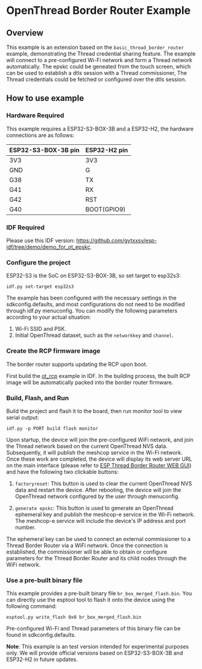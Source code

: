 # OpenThread Border Router Example

## Overview

This example is an extension based on the `basic_thread_border_router` example, demonstrating the Thread credential sharing feature. The example will connect to a pre-configured Wi-Fi network and form a Thread network automatically. The epskc could be geneated from the touch screen, which can be used to establish a dtls session with a Thread commissioner, The Thread credentials could be fetched or configured over the dtls session.

## How to use example

### Hardware Required

This example requires a ESP32-S3-BOX-3B and a ESP32-H2, the hardware connections are as follows:

ESP32-S3-BOX-3B pin | ESP32-H2 pin
--------------------|-------------
           3V3      |      3V3
           GND      |      G
           G38      |      TX
           G41      |      RX
           G42      |      RST
           G40      |      BOOT(GPIO9)

### IDF Required

Please use this IDF version: https://github.com/gytxxsy/esp-idf/tree/demo/demo_for_ot_epskc.

### Configure the project

ESP32-S3 is the SoC on ESP32-S3-BOX-3B, so set target to esp32s3:

```
idf.py set-target esp32s3
```

The example has been configured with the necessary settings in the sdkconfig.defaults, and most configurations do not need to be modified through idf.py menuconfig. You can modify the following parameters according to your actual situation:

1. Wi-Fi SSID and PSK.
2. Initial OpenThread dataset, such as the `networkkey` and `channel`.

### Create the RCP firmware image

The border router supports updating the RCP upon boot.

First build the [ot_rcp](https://github.com/gytxxsy/esp-idf/tree/demo/demo_for_ot_epskc/examples/openthread/ot_rcp) example in IDF. In the building process, the built RCP image will be automatically packed into the border router firmware.

### Build, Flash, and Run

Build the project and flash it to the board, then run monitor tool to view serial output:

```
idf.py -p PORT build flash monitor
```

Upon startup, the device will join the pre-configured WiFi network, and join the Thread network based on the current OpenThread NVS data. Subsequently, it will publish the meshcop service in the Wi-Fi network. Once these work are completed, the device will display its web server URL on the main interface (please refer to [ESP Thread Border Router WEB GUI](https://docs.espressif.com/projects/esp-thread-br/en/latest/codelab/web-gui.html)) and have the following two clickable buttons:

1. `factoryreset`: This button is used to clear the current OpenThread NVS data and restart the device. After rebooting, the device will join the OpenThread network configured by the user through menuconfig.

2. `generate epskc`: This button is used to generate an OpenThread ephemeral key and publish the meshcop-e service in the Wi-Fi network. The meshcop-e service will include the device's IP address and port number.

The ephemeral key can be used to connect an external commissioner to a Thread Border Router via a WiFi network. Once the connection is established, the commissioner will be able to obtain or configure parameters for the Thread Border Router and its child nodes through the WiFi network.

### Use a pre-built binary file

This example provides a pre-built binary file `br_box_merged_flash.bin`. You can directly use the esptool tool to flash it onto the device using the following command:

```
esptool.py write_flash 0x0 br_box_merged_flash.bin
```
Pre-configured Wi-Fi and Thread parameters of this binary file can be found in sdkconfig.defaults.

**Note**: This example is an test version intended for experimental purposes only. We will provide official versions based on ESP32-S3-BOX-3B and ESP32-H2 in future updates.